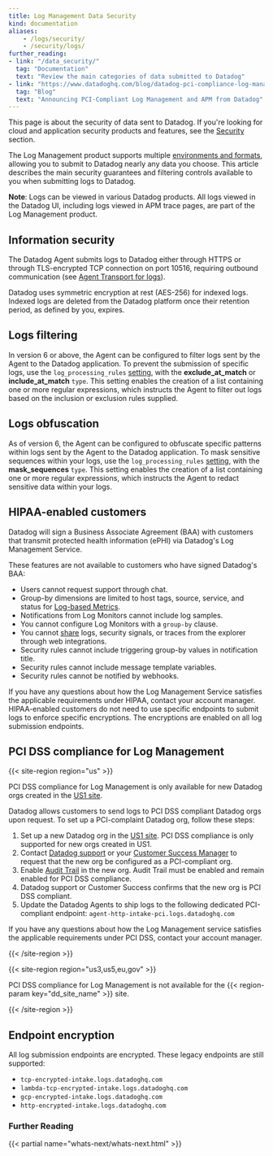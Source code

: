 ```yaml
---
title: Log Management Data Security
kind: documentation
aliases:
    - /logs/security/
    - /security/logs/
further_reading:
- link: "/data_security/"
  tag: "Documentation"
  text: "Review the main categories of data submitted to Datadog"
- link: "https://www.datadoghq.com/blog/datadog-pci-compliance-log-management-apm/"
  tag: "Blog"
  text: "Announcing PCI-Compliant Log Management and APM from Datadog"
---
```


<div class="alert alert-info">This page is about the security of data sent to Datadog. If you're looking for cloud and application security products and features, see the <a href="/security/" target="_blank">Security</a> section.</div>

The Log Management product supports multiple [environments and formats][1], allowing you to submit to Datadog nearly any data you choose. This article describes the main security guarantees and filtering controls available to you when submitting logs to Datadog.

**Note**: Logs can be viewed in various Datadog products. All logs viewed in the Datadog UI, including logs viewed in APM trace pages, are part of the Log Management product.

## Information security

The Datadog Agent submits logs to Datadog either through HTTPS or through TLS-encrypted TCP connection on port 10516, requiring outbound communication (see [Agent Transport for logs][2]).

Datadog uses symmetric encryption at rest (AES-256) for indexed logs. Indexed logs are deleted from the Datadog platform once their retention period, as defined by you, expires.

## Logs filtering

In version 6 or above, the Agent can be configured to filter logs sent by the Agent to the Datadog application. To prevent the submission of specific logs, use the `log_processing_rules` [setting][3], with the **exclude_at_match** or **include_at_match** `type`. This setting enables the creation of a list containing one or more regular expressions, which instructs the Agent to filter out logs based on the inclusion or exclusion rules supplied.

## Logs obfuscation

As of version 6, the Agent can be configured to obfuscate specific patterns within logs sent by the Agent to the Datadog application. To mask sensitive sequences within your logs, use the `log_processing_rules` [setting][4], with the  **mask_sequences** `type`. This setting enables the creation of a list containing one or more regular expressions, which instructs the Agent to redact sensitive data within your logs.

## HIPAA-enabled customers

Datadog will sign a Business Associate Agreement (BAA) with customers that transmit protected health information (ePHI) via Datadog's Log Management Service.

These features are not available to customers who have signed Datadog's BAA:

* Users cannot request support through chat.
* Group-by dimensions are limited to host tags, source, service, and status for [Log-based Metrics][5].
* Notifications from Log Monitors cannot include log samples.
* You cannot configure Log Monitors with a `group-by` clause.
* You cannot [share][6] logs, security signals, or traces from the explorer through web integrations.
* Security rules cannot include triggering group-by values in notification title.
* Security rules cannot include message template variables.
* Security rules cannot be notified by webhooks.

If you have any questions about how the Log Management Service satisfies the applicable requirements under HIPAA, contact your account manager. HIPAA-enabled customers do not need to use specific endpoints to submit logs to enforce specific encryptions. The encryptions are enabled on all log submission endpoints.

## PCI DSS compliance for Log Management

{{< site-region region="us" >}}

<div class="alert alert-warning">
PCI DSS compliance for Log Management is only available for new Datadog orgs created in the <a href="/getting_started/site/">US1 site</a>.
</div>

Datadog allows customers to send logs to PCI DSS compliant Datadog orgs upon request. To set up a PCI-complaint Datadog org, follow these steps:

1. Set up a new Datadog org in the [US1 site][1]. PCI DSS compliance is only supported for new orgs created in US1.
2. Contact [Datadog support][2] or your [Customer Success Manager][3] to request that the new org be configured as a PCI-compliant org.
3. Enable [Audit Trail][4] in the new org. Audit Trail must be enabled and remain enabled for PCI DSS compliance.
4. Datadog support or Customer Success confirms that the new org is PCI DSS compliant.
5. Update the Datadog Agents to ship logs to the following dedicated PCI-compliant endpoint: `agent-http-intake-pci.logs.datadoghq.com`

If you have any questions about how the Log Management service satisfies the applicable requirements under PCI DSS, contact your account manager.

[1]: /getting_started/site/
[2]: /help/
[3]: mailto:success@datadoghq.com
[4]: /account_management/audit_trail/#setup

{{< /site-region >}}


{{< site-region region="us3,us5,eu,gov" >}}

PCI DSS compliance for Log Management is not available for the {{< region-param key="dd_site_name" >}} site.

{{< /site-region >}}

## Endpoint encryption

All log submission endpoints are encrypted. These legacy endpoints are still supported:

* `tcp-encrypted-intake.logs.datadoghq.com`
* `lambda-tcp-encrypted-intake.logs.datadoghq.com`
* `gcp-encrypted-intake.logs.datadoghq.com`
* `http-encrypted-intake.logs.datadoghq.com`

### Further Reading

{{< partial name="whats-next/whats-next.html" >}}

[1]: /logs/log_collection/
[2]: /agent/logs/log_transport
[3]: /agent/logs/advanced_log_collection/#filter-logs
[4]: /agent/logs/advanced_log_collection/#scrub-sensitive-data-from-your-logs
[5]: /logs/logs_to_metrics/
[6]: /logs/explorer/#share-views
